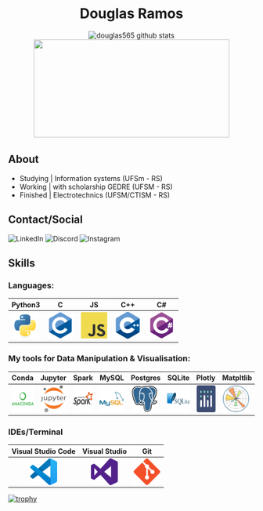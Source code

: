 <h1 align="center">Douglas Ramos</h1>

<div align="center">  
    <img width="49%" height="195px" src="https://github-readme-stats.vercel.app/api?username=douglas565&show_icons=true&count_private=true&hide_border=true&title_color=e9c044&icon_color=e9c0444&text_color=e9c044&bg_color=0d1117" alt="douglas565 github stats" /> 
    <img width="400" height="200" src="https://github-readme-stats.vercel.app/api/top-langs/?username=douglas565&size_weight=0.0005&count_weight=0.3&layout=compact&theme=vision-friendly-dark">
</div>

## About
- Studying | Information systems (UFSm - RS)
- Working  | with scholarship GEDRE (UFSM - RS)
- Finished | Electrotechnics (UFSM/CTISM - RS)


## Contact/Social
</a>
        <a href="https://www.linkedin.com/in/douglas-ramos-charqueiro-075a87293?utm_source=share&utm_campaign=share_via&utm_content=profile&utm_medium=android_app"></a>
                <img alt="LinkedIn" src="https://img.shields.io/static/v1?style=flat&logo=linkedin&logoColor=white&color=%230A66C1&label=&message=Douglas%20Ramos"/>
        </a> </a> <a href="https://discordapp.com/users/426757262158200853/"></a>
                <img alt="Discord" src="https://img.shields.io/static/v1?style=flat&logo=discord&logoColor=white&color=%237289DA&label=&message=Grots"/>
        </a> </a> <a href="https://instagram.com/douglas_ramos565?igshid=MzMyNGUyNmU2YQ=="></a>
                <img alt="Instagram" src="https://img.shields.io/static/v1?style=flat&logo=instagram&logoColor=white&color=%23E4405F&label=&message=douglas_ramos565"/></a>


## Skills

### Languages:
| Python3 | C | JS | C++ | C# |
|----------|----------|----------|-----|-----|
|  <img src="https://github.com/devicons/devicon/blob/master/icons/python/python-original.svg" title="Python"  alt="Python" width="55" height="55"/> |  <img src="https://github.com/devicons/devicon/blob/master/icons/c/c-original.svg" title="C"  alt="C" width="55" height="55"/> |  <img src="https://github.com/devicons/devicon/blob/master/icons/javascript/javascript-original.svg" title="JavaScript" alt="JavaScript" width="55" height="55"/> |  <img src="https://github.com/devicons/devicon/blob/master/icons/cplusplus/cplusplus-original.svg" title="C++" alt="C++" width="55" height="55"/> |  <img src="https://github.com/devicons/devicon/blob/master/icons/csharp/csharp-original.svg" title="C#" alt="C#" width="55" height="55"/> |

### My tools for Data Manipulation & Visualisation:

| Conda | Jupyter | Spark | MySQL | Postgres | SQLite | Plotly | Matpltlib |
|----------|----------|----------|----------|----------|----------|----------|----------|
|<img src="https://github.com/devicons/devicon/blob/master/icons/anaconda/anaconda-original-wordmark.svg" title="Anaconda" alt="Conda" width="55" height="55"/>|<img src="https://github.com/devicons/devicon/blob/master/icons/jupyter/jupyter-original-wordmark.svg" title="Jupiter" alt="Jupiter" width="55" height="55"/>|<img src="https://github.com/devicons/devicon/blob/master/icons/apachespark/apachespark-original-wordmark.svg" title="Spark" alt="Spark" width="55" height="55"/>|<img src="https://github.com/devicons/devicon/blob/master/icons/mysql/mysql-original-wordmark.svg" title="MySQL" alt="MySQL" width="55" height="55"/>|<img src="https://github.com/devicons/devicon/blob/master/icons/postgresql/postgresql-original.svg" title="pg" alt="pg" width="55" height="55"/>|<img src="https://github.com/devicons/devicon/blob/master/icons/sqlite/sqlite-original-wordmark.svg" title="SQLite" alt="SQLite" width="55" height="55"/>|<img src="https://github.com/devicons/devicon/blob/master/icons/plotly/plotly-original.svg" title="plotly" alt="pltly" width="55" height="55"/> | <img src="https://github.com/devicons/devicon/blob/master/icons/matplotlib/matplotlib-original.svg" title="plotly" alt="pltly" width="55" height="55"/> |


### IDEs/Terminal

| Visual Studio Code | Visual Studio | Git |
|--------------------|---------------|-----|
| <img src="https://github.com/devicons/devicon/blob/master/icons/vscode/vscode-original.svg" title="Visual Studio Code" alt="Visual Studio Code" width="55" height="55" style="display:block; margin:auto;"/> | <img src="https://github.com/devicons/devicon/blob/master/icons/visualstudio/visualstudio-plain.svg" title="Visual Studio" alt="Visual Studio" width="55" height="55" style="display:block; margin:auto;"/> | <img src="https://github.com/devicons/devicon/blob/master/icons/git/git-original.svg" title="Git" alt="Git" width="55" height="55" style="display:block; margin:auto;"/> |



[![trophy](https://github-profile-trophy.vercel.app/?username=douglas565&title=Stars,Followers,Commits,Repositories,MultipleLang,PullRequest&theme=onedark)](https://github.com/ryo-ma/github-profile-trophy)
  
